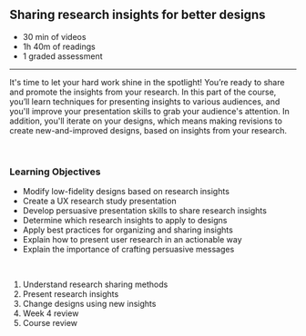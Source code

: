 ## Sharing research insights for better designs

-   30 min of videos
-   1h 40m of readings
-   1 graded assessment

<hr>

It's time to let your hard work shine in the spotlight! You’re ready to share and promote the insights from your research. In this part of the course, you’ll learn techniques for presenting insights to various audiences, and you'll improve your presentation skills to grab your audience's attention. In addition, you'll iterate on your designs, which means making revisions to create new-and-improved designs, based on insights from your research.

<br>

### Learning Objectives

-   Modify low-fidelity designs based on research insights
-   Create a UX research study presentation
-   Develop persuasive presentation skills to share research insights
-   Determine which research insights to apply to designs
-   Apply best practices for organizing and sharing insights
-   Explain how to present user research in an actionable way
-   Explain the importance of crafting persuasive messages

<br>

1. Understand research sharing methods
2. Present research insights
3. Change designs using new insights
4. Week 4 review
5. Course review
